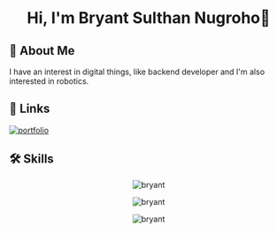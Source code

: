 <h1 align="center">Hi, I'm Bryant Sulthan Nugroho👋</h1>

<h2>🚀 About Me</h1>
I have an interest in digital things, like backend developer and I'm also interested in robotics.

## 🔗 Links
[![portfolio](https://img.shields.io/badge/my_portfolio-000?style=for-the-badge&logo=ko-fi&logoColor=white)](https://starry-night05.github.io/profile/)


## 🛠 Skills
<p align="center"><img align="center" src="https://github-readme-stats.vercel.app/api/top-langs/?username=starry-night05&layout=compact&show_icons=true&theme=dark#gh-dark-mode-only" alt="bryant" /></p>
  
<p align="center"><img align="center" src="https://github-readme-stats.vercel.app/api?username=starry-night05&show_icons=true&bg_color=202129&title_color=fff&text_color=8D8DAA&icon_color=F99417" alt="bryant" /></p>
  
<p align="center"><img align="center" src="https://github-readme-streak-stats.herokuapp.com?user=starry-night05&theme=tokyonight&hide_border=true&border_radius=5)" alt="bryant" /></p>



